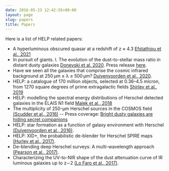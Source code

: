 ```yaml
---
date: 2016-05-23 12:42:55+00:00
layout: page
slug: papers
title: Papers
---
```


Here is a list of HELP related papers:

- A hyperluminous obscured quasar at a redshift of z ≈ 4.3 [Efstathiou et al., 2021](https://academic.oup.com/mnrasl/article/503/1/L11/6162174?login=true)
- In pursuit of giants. I. The evolution of the dust-to-stellar mass ratio in distant dusty galaxies [Donevski et al. 2020](https://ui.adsabs.harvard.edu/abs/2020A%26A...644A.144D/abstract). Press release [here](https://www.sissa.it/news/unveiling-double-origin-cosmic-dust-distant-universe).
- Have we seen all the galaxies that comprise the cosmic infrared background at 250 μm ≤ λ ≤ 500 μm? [Duivenvoorden et al., 2020](https://academic.oup.com/mnras/article/491/1/1355/5613399?login=true).
- HELP: a catalogue of 170 million objects, selected at 0.36–4.5 micron, from 1270 square degrees of prime extragalactic fields [Shirley et al., 2019](https://academic.oup.com/mnras/article-abstract/490/1/634/5567201)
- HELP: modelling the spectral energy distributions of Herschel detected galaxies in the ELAIS N1 field [Malek et al., 2018](https://www.aanda.org/articles/aa/abs/2018/12/aa33131-18/aa33131-18.html)
- The multiplicity of 250-μm Herschel sources in the COSMOS field
  [(Scudder et al., 2016)](https://academic.oup.com/mnras/article-lookup/doi/10.1093/mnras/stw1044) --
   Press coverage: [Bright dusty galaxies are hiding secret
   companions](http://www.sussex.ac.uk/newsandevents/index?id=35487)
- HELP: star formation as a function of galaxy environment with Herschel
  [(Duivenvoorden et al., 2016)](https://academic.oup.com/mnras/article-lookup/doi/10.1093/mnras/stw1466).
- HELP: XID+, the probabilistic de-blender for Herschel SPIRE maps
  [(Hurley et al., 2017)](https://academic.oup.com/mnras/article-lookup/doi/10.1093/mnras/stw2375).
- De-blending deep Herschel surveys: A multi-wavelength approach
  [(Pearson et al., 2017)](https://www.aanda.org/articles/aa/abs/2017/07/aa30105-16/aa30105-16.html).
- Characterizing the UV-to-NIR shape of the dust attenuation curve of IR
  luminous galaxies up to z∼2
  [(Lo Faro et al., 2017)](https://academic.oup.com/mnras/article/doi/10.1093/mnras/stx1901/4044703/Characterizing-the-UV-to-NIR-shape-of-the-dust).



